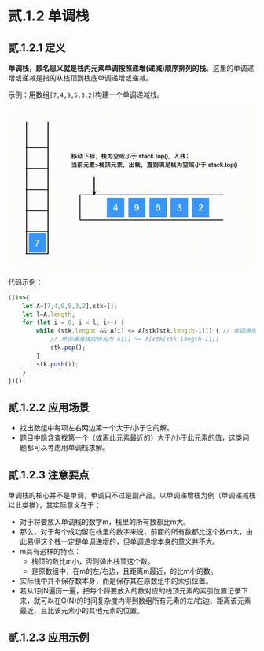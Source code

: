 # 贰.1.2 单调栈

## **贰.1.2.1 定义**

**单调栈，顾名思义就是栈内元素单调按照递增\(递减\)顺序排列的栈**。这里的单调递增或递减是指的从栈顶到栈底单调递增或递减。

示例：用数组`[7,4,9,5,3,2]`构建一个单调递减栈。

![](../.gitbook/assets/monotone-stack.gif)

代码示例：

```javascript
(()=>{
    let A=[7,4,9,5,3,2],stk=[];
    let l=A.length;
    for (let i = 0; i < l; i++) {
        while (stk.lenght && A[i] <= A[stk[stk.length-1]]) { // 单调递增栈
            // 单调递减栈的情况为 A[i] >= A[stk[stk.length-1]]]
            stk.pop();
        }
        stk.push(i);
    }
})();
```

## 贰.1.2.2 应用场景

* 找出数组中每项左右两边第一个大于/小于它的解。
* 题目中隐含查找第一个（或离此元素最近的）大于/小于此元素的值，这类问题都可以考虑用单调栈求解。

## 贰.1.2.3 注意要点

单调栈的核心并不是单调，单调只不过是副产品。以单调递增栈为例（单调递减栈以此类推），其实际意义在于：

* 对于将要放入单调栈的数字m，栈里的所有数都比m大。
* 那么，对于每个成功留在栈里的数字来说，前面的所有数都比这个数m大，由此易得这个栈一定是单调递增的，但单调递增本身的意义并不大。
* m具有这样的特点：
  * 栈顶的数比m小，否则弹出栈顶这个数。
  * 是原数组中，在m的左/右边，且距离m最近，的比m小的数。 
* 实际栈中并不保存数本身，而是保存其在原数组中的索引位置。
* 若从1到N遍历一遍，把每个将要放入的数对应的栈顶元素的索引位置记录下来，就可以在O\(N\)的时间复杂度内得到数组所有元素的左/右边、距离该元素最近、且比该元素小的其他元素的位置。

## 贰.1.2.3 应用示例

